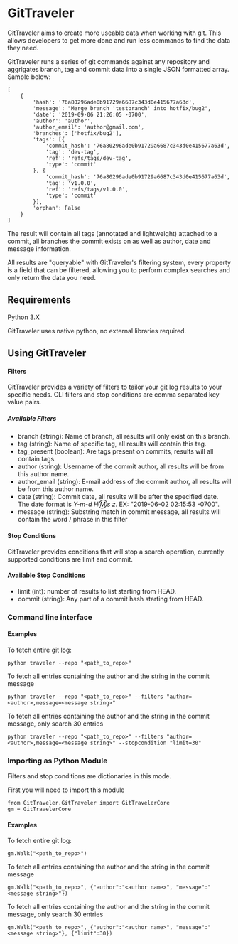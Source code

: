 # GitTraveler
GitTraveler aims to create more useable data when working with git. This allows developers to get more done and run less commands to find the data they need.

GitTraveler runs a series of git commands against any repository and aggrigates branch, tag and commit data into a single JSON formatted array. Sample below:

```
[
	{
		'hash': '76a80296ade0b91729a6687c343d0e415677a63d',
		'message': "Merge branch 'testbranch' into hotfix/bug2",
		'date': '2019-09-06 21:26:05 -0700',
		'author': 'author',
		'author_email': 'author@gmail.com',
		'branches': ['hotfix/bug2'],
		'tags': [{
			'commit_hash': '76a80296ade0b91729a6687c343d0e415677a63d',
			'tag': 'dev-tag',
			'ref': 'refs/tags/dev-tag',
			'type': 'commit'
		}, {
			'commit_hash': '76a80296ade0b91729a6687c343d0e415677a63d',
			'tag': 'v1.0.0',
			'ref': 'refs/tags/v1.0.0',
			'type': 'commit'
		}],
		'orphan': False
	}
]
```

The result will contain all tags (annotated and lightweight) attached to a commit, all branches the commit exists on as well as author, date and message information.

All results are "queryable" with GitTraveler's filtering system, every property is a field that can be filtered, allowing you to perform complex searches and only return the data you need.

## Requirements
Python 3.X

GitTraveler uses native python, no external libraries required.

## Using GitTraveler

#### Filters
GitTraveler provides a variety of filters to tailor your git log results to your specific needs. CLI filters and stop conditions are comma separated key value pairs.

##### Available Filters
- branch (string): Name of branch, all results will only exist on this branch.
- tag (string): Name of specific tag, all results will contain this tag.
- tag_present (boolean): Are tags present on commits, results will all contain tags.
- author (string): Username of the commit author, all results will be from this author name.
- author_email (string): E-mail address of the commit author, all results will be from this author name.
- date (string): Commit date, all results will be after the specified date. The date format is _Y-m-d H:m:s z_. EX: "2019-06-02 02:15:53 -0700".
- message (string): Substring match in commit message, all results will contain the word / phrase in this filter

#### Stop Conditions
GitTraveler provides conditions that will stop a search operation, currently supported conditions are limit and commit.

#### Available Stop Conditions
- limit (int): number of results to list starting from HEAD.
- commit (string): Any part of a commit hash starting from HEAD.

### Command line interface
#### Examples
To fetch entire git log:
```
python traveler --repo "<path_to_repo>"
```

To fetch all entries containing the author <author> and the string <message string> in the commit message
```
python traveler --repo "<path_to_repo>" --filters "author=<author>,message=<message string>"
```

To fetch all entries containing the author <author> and the string <message string> in the commit message, only search 30 entries
```
python traveler --repo "<path_to_repo>" --filters "author=<author>,message=<message string>" --stopcondition "limit=30"
```
  
### Importing as Python Module
Filters and stop conditions are dictionaries in this mode.

First you will need to import this module
```
from GitTraveler.GitTraveler import GitTravelerCore
gm = GitTravelerCore
```

#### Examples
To fetch entire git log:
```
gm.Walk("<path_to_repo>")
```

To fetch all entries containing the author <author> and the string <message string> in the commit message
```
gm.Walk("<path_to_repo>", {"author":"<author name>", "message":"<message string>"})
```

To fetch all entries containing the author <author> and the string <message string> in the commit message, only search 30 entries
```
gm.Walk("<path_to_repo>", {"author":"<author name>", "message":"<message string>"}, {"limit":30})
```

